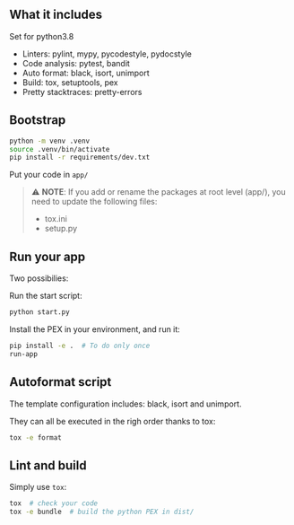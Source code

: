 ## What it includes

Set for python3.8

- Linters: pylint, mypy, pycodestyle, pydocstyle
- Code analysis: pytest, bandit
- Auto format: black, isort, unimport
- Build: tox, setuptools, pex
- Pretty stacktraces: pretty-errors

## Bootstrap

```bash
python -m venv .venv
source .venv/bin/activate
pip install -r requirements/dev.txt
```

Put your code in `app/`

> :warning: **NOTE**: If you add or rename the packages at root level (app/), you need to update the following files:
> - tox.ini
> - setup.py

## Run your app

Two possibilies:

Run the start script:
```bash
python start.py
```

Install the PEX in your environment, and run it:
```bash
pip install -e .  # To do only once
run-app
```

## Autoformat script

The template configuration includes: black, isort and unimport.

They can all be executed in the righ order thanks to tox:
```bash
tox -e format
```

## Lint and build

Simply use `tox`:

```bash
tox  # check your code
tox -e bundle  # build the python PEX in dist/
```
